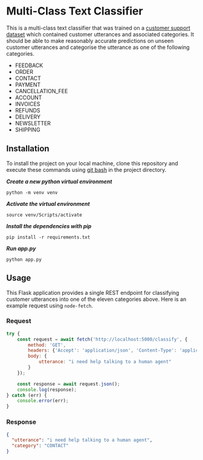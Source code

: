 # Multi-Class Text Classifier

This is a multi-class text classifier that was trained on a [customer support dataset](https://blog.bitext.com/free-customer-support-dataset) 
which contained customer utterances and associated categories. It should be able to make reasonably accurate 
predictions on unseen customer utterances and categorise the utterance as one of the following categories.

* FEEDBACK
* ORDER
* CONTACT
* PAYMENT
* CANCELLATION_FEE
* ACCOUNT
* INVOICES
* REFUNDS
* DELIVERY
* NEWSLETTER
* SHIPPING

## Installation

To install the project on your local machine, clone this repository and execute these commands using [git bash](
) in the project directory.

***Create a new python virtual environment***

````shell script
python -m venv venv
````

***Activate the virtual environment***
````shell script
source venv/Scripts/activate
````

***Install the dependencies with pip***
````shell script
pip install -r requirements.txt
````

***Run app.py***
````shell script
python app.py
````

## Usage

This Flask application provides a single REST endpoint for classifying customer utterances into one of the eleven categories 
above. Here is an example request using ``node-fetch``.

### Request

````javascript
try {
    const request = await fetch('http://localhost:5000/classify', {
        method: 'GET',
        headers: {'Accept': 'application/json', 'Content-Type': 'application/json'},
        body: {
            utterance: "i need help talking to a human agent" 
        }
    });

    const response = await request.json();
    console.log(response);
} catch (err) {
    console.error(err);
}
````

### Response
````json
{
  "utterance": "i need help talking to a human agent",
  "category": "CONTACT"
}
````